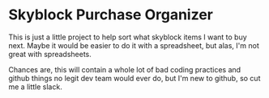 # Skyblock Purchase Organizer
This is just a little project to help sort what skyblock items I want to buy next. Maybe it would be easier to do it with a spreadsheet, but alas, I'm not great with spreadsheets. 

Chances are, this will contain a whole lot of bad coding practices and github things no legit dev team would ever do, but I'm new to github, so cut me a little slack.

